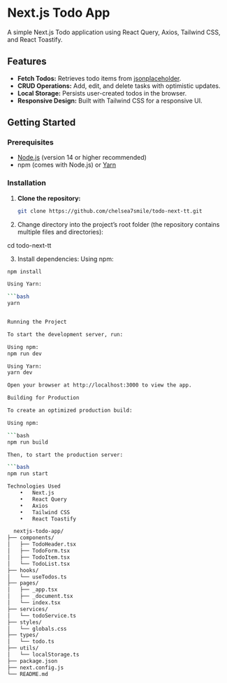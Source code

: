 # Next.js Todo App

A simple Next.js Todo application using React Query, Axios, Tailwind CSS, and React Toastify.

## Features

- **Fetch Todos:** Retrieves todo items from [jsonplaceholder](https://jsonplaceholder.typicode.com/todos).
- **CRUD Operations:** Add, edit, and delete tasks with optimistic updates.
- **Local Storage:** Persists user-created todos in the browser.
- **Responsive Design:** Built with Tailwind CSS for a responsive UI.

## Getting Started

### Prerequisites

- [Node.js](https://nodejs.org/) (version 14 or higher recommended)
- npm (comes with Node.js) or [Yarn](https://yarnpkg.com/)

### Installation

1. **Clone the repository:**

   ```bash
   git clone https://github.com/chelsea7smile/todo-next-tt.git

2.	Change directory into the project’s root folder (the repository contains multiple files and directories):

cd todo-next-tt

3.	Install dependencies:
Using npm:

```bash
npm install

Using Yarn:

```bash 
yarn


Running the Project

To start the development server, run:

Using npm:
npm run dev

Using Yarn:
yarn dev

Open your browser at http://localhost:3000 to view the app.

Building for Production

To create an optimized production build:

Using npm:

```bash
npm run build

Then, to start the production server:

```bash
npm run start

Technologies Used
	•	Next.js
	•	React Query
	•	Axios
	•	Tailwind CSS
	•	React Toastify

  nextjs-todo-app/
├── components/
│   ├── TodoHeader.tsx
│   ├── TodoForm.tsx
│   ├── TodoItem.tsx
│   └── TodoList.tsx
├── hooks/
│   └── useTodos.ts
├── pages/
│   ├── _app.tsx
│   ├── _document.tsx
│   └── index.tsx
├── services/
│   └── todoService.ts
├── styles/
│   └── globals.css
├── types/
│   └── todo.ts
├── utils/
│   └── localStorage.ts
├── package.json
├── next.config.js
└── README.md
